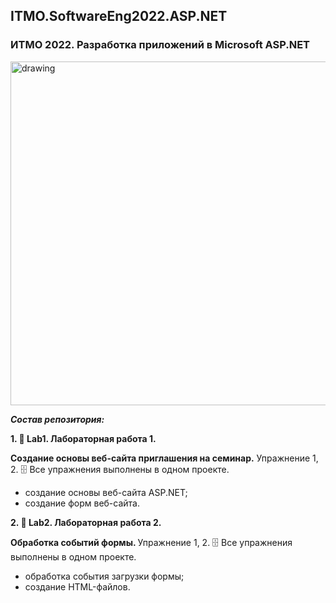 ## ITMO.SoftwareEng2022.ASP.NET
### ИТМО 2022. Разработка приложений в Microsoft ASP.NET
<img src="https://ie.wampi.ru/2022/09/29/AASP_NET.jpg" alt="drawing" width="550"/>

***Состав репозитория:***

 <strong>1. &#128194; Lab1. Лабораторная работа 1. </strong>
 
 <strong> Создание основы веб-сайта приглашения на семинар.</strong>
 Упражнение 1, 2. &#128452; Все упражнения выполнены в одном проекте.
  + создание основы веб-сайта ASP.NET;
  + создание форм веб-сайта.

<strong>2. &#128194; Lab2. Лабораторная работа 2. </strong>

<strong> Обработка событий формы. </strong>
Упражнение 1, 2. &#128452; Все упражнения выполнены в одном проекте.
 + обработка события загрузки формы;
 + создание HTML-файлов.
